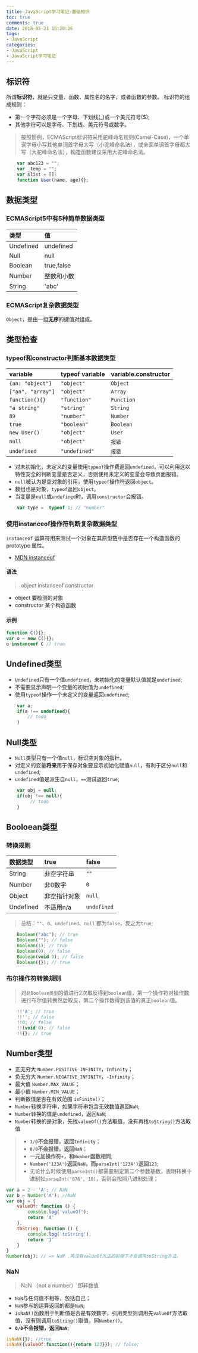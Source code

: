 ```yaml
---
title: JavaScript学习笔记-基础知识
toc: true
comments: true
date: 2018-05-21 15:20:26
tags:
- JavaScript
categories:
- JavaScript
- JavaScript学习笔记
---
```


## 标识符
所谓**标识符**，就是只变量、函数、属性名的名字，或者函数的参数。
标识符的组成规则：
 * 第一个字符必须是一个字母、下划线(_)或一个美元符号($);
 * 其他字符可以是字母、下划线、美元符号或数字。

> 按照惯例，ECMAScript标识符采用驼峰命名规则(Camel-Case)，一个单词字母小写其他单词首字母大写（小驼峰命名法），或全面单词首字母都大写（大驼峰命名法），构造函数建议采用大驼峰命名法。

```js
    var abc123 = "";
    var _temp = "";
    var $list = [];
    function User(name, age){};
````

## 数据类型
### ECMAScript5中有5种简单数据类型
|类型|值|
|:---|:----|
|Undefined  |  undefined|
|Null| null |
|Boolean| true,false|
|Number| 整数和小数|
|String| 'abc'|

### ECMAScript复杂数据类型
`Object`，是由一组**无序**的键值对组成。

## 类型检查
### typeof和constructor判断基本数据类型
| variable | typeof variable | variable.constructor |
|:---|:----|:----|
|`{an: "object"}`| `"object"` | `Object` |
|`["an", "array"]`| `"object"` | `Array` |
|`function(){}`| `"function"` | `Function` |
|`"a string"`| `"string"` | `String` |
|`89`| `"number"` | `Number` |
|`true`| `"boolean"` | `Boolean` |
|`new User()`| `"object"` | `User` |
|`null`| `"object"` | `报错` |
|`undefined`| `"undefined"` | `报错` |

* 对未初始化，未定义的变量使用`typeof`操作费返回`undefined`，可以利用这以特性安全的判断变量是否定义，否则使用未定义的变量会导致页面报错。
* `null`被认为是空对象的引用，使用`typeof`操作符返回`object`。
* 数组也是对象，`typeof`返回`object`。
* 当变量是`null`或`undefined`时，调用`constructor`会报错。

```js
    var type =  typeof 1; // "number"
```

### 使用instanceof操作符判断复杂数据类型
`instanceof` 运算符用来测试一个对象在其原型链中是否存在一个构造函数的 prototype 属性。
* [MDN instanceof](https://developer.mozilla.org/zh-CN/docs/Web/JavaScript/Reference/Operators/instanceof)

#### 语法
> object instanceof constructor
* object 要检测的对象
* constructor 某个构造函数

#### 示例
```js
function C(){};
var o = new C(){};
o instanceof C // true
```

## Undefined类型
* `Undefined`只有一个值`undefined`，未初始化的变量默认值就是`undefined`;
* 不需要显示声明一个变量的初始值为`undefined`;
* 使用`typeof`操作一个未定义的变量返回`undefined`;

```js
    var a;
    if(a !== undefined){
        // todo
    }
```

## Null类型
* `Null`类型只有一个值`null`，标识空对象的指针。
* 对定义的变量**将来**用于保存对象要显示初始化赋值`null`，有利于区分`null`和`undefined`;
* `undefined`值是派生自`null`，`==`测试返回`true`;

```js
    var obj = null;
    if(obj !== null){
         // todo
    }
```

## Booloean类型
### 转换规则
|数据类型|true|false|
|:--|:--|:--|
|String|非空字符串|`""`|
|Number|非0数字|`0`|
|Object|非空指针对象|`null`|
|Undefined|不适用n/a|`undefined`|
> 总结：`""`、`0`、`undefined`、`null` 都为`false`，反之为`true`;
```js
    Boolean("abc"); // true
    Boolean(""); // false
    Boolean(1); // true
    Boolean(0); // false
    Boolean(void 0); // false
    Boolean({}); // true
```
### 布尔操作符转换规则
> 对`非Boolean类型`的值进行2次取反得到`boolean`值，第一个操作符对操作数进行布尔值转换然后取反，第二个操作数得到该值的真正`boolean`值。
```js
    !!'A'; // true
    !!''; // false
    !!0; // false
    !!(void 0); // false
    !!{}; // true
```

## Number类型
* 正无穷大 `Number.POSITIVE_INFINITY`，`Infinity`；
* 负无穷大 `Number.NEGATIVE_INFINITY`，`-Infinity`；
* 最大值 `Number.MAX_VALUE`；
* 最小值 `Number.MIN_VALUE`；
* 判断数值是否在有效范围 `isFinite()`；
* `Number`转换字符串，如果字符串包含无效数值返回`NaN`;
* `Number`转换的值是`undefined`，返回`NaN`;
* `Number`转换的是对象，先找`valueOf()`方法取值，没有再找`toString()`方法取值

> * **`1/0`不会报错，返回`Infinity`**；
> * **`0/0`不会报错，返回`NaN`**；
> * **一元加操作符`+`，和`Number`函数相同**;
> * **`Number('123A')`返回`NaN`，而`parseInt('123A')`返回`123`**;
> * 无论什么时候使用`parseInt()`都需要制定第二个参数基数，表明转换十进制如`parseInt('076', 10)`，否则会按照八进制处理；

```js
var a = 2 - 'A'; // NaN
var b = Number('A'); //NaN
var obj = {
    valueOf: function () {
        console.log('valueOf');
        return 'A'
    },
    toString: function () {
        console.log('toString');
        return '1'
    }
}
Number(obj); // => NaN ,再没有valueOf方法的前提下才会调用toString方法。
```

### NaN
> NaN （not a number） 即非数值

* `NaN`与任何值不相等，包括自己；
* `NaN`参与的运算返回的都是`NaN`;
* `isNaN()`函数用于判断值是否是有效数字，引用类型则调用先`valueOf`方法取值，没有则调用`toString()`取值，同`Number()`。
* **`0/0`不会报错，返回`NaN`**;

```js
isNaN({}); //true
isNaN({valueOf:function(){return 123}}); // false;
```


















